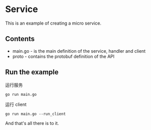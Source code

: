 # Service

This is an example of creating a micro service.

## Contents

- main.go - is the main definition of the service, handler and client
- proto - contains the protobuf definition of the API

## Run the example

运行服务

```shell
go run main.go
```

运行 client

```shell
go run main.go --run_client
```

And that's all there is to it.

